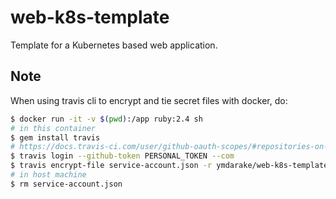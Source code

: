# web-k8s-template

Template for a Kubernetes based web application.

## Note

When using travis cli to encrypt and tie secret files with docker, do:

```bash
$ docker run -it -v $(pwd):/app ruby:2.4 sh
# in this container
$ gem install travis
# https://docs.travis-ci.com/user/github-oauth-scopes/#repositories-on-httpstravis-cicom-private-and-public
$ travis login --github-token PERSONAL_TOKEN --com
$ travis encrypt-file service-account.json -r ymdarake/web-k8s-template
# in host machine
$ rm service-account.json
```
